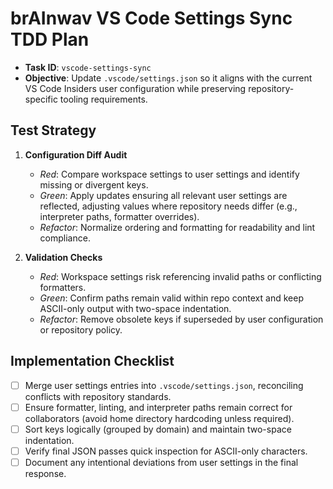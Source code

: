 # brAInwav VS Code Settings Sync TDD Plan

- **Task ID**: `vscode-settings-sync`
- **Objective**: Update `.vscode/settings.json` so it aligns with the current VS Code Insiders user configuration while
   preserving repository-specific tooling requirements.

## Test Strategy

1. **Configuration Diff Audit**
      - *Red*: Compare workspace settings to user settings and identify missing or divergent keys.
      - *Green*: Apply updates ensuring all relevant user settings are reflected, adjusting values where repository needs
         differ (e.g., interpreter paths, formatter overrides).
      - *Refactor*: Normalize ordering and formatting for readability and lint compliance.

2. **Validation Checks**
   - *Red*: Workspace settings risk referencing invalid paths or conflicting formatters.
   - *Green*: Confirm paths remain valid within repo context and keep ASCII-only output with two-space indentation.
   - *Refactor*: Remove obsolete keys if superseded by user configuration or repository policy.

## Implementation Checklist

- [ ] Merge user settings entries into `.vscode/settings.json`, reconciling conflicts with repository standards.
- [ ] Ensure formatter, linting, and interpreter paths remain correct for collaborators (avoid home directory hardcoding unless required).
- [ ] Sort keys logically (grouped by domain) and maintain two-space indentation.
- [ ] Verify final JSON passes quick inspection for ASCII-only characters.
- [ ] Document any intentional deviations from user settings in the final response.
